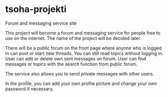 # tsoha-projekti
Forum and messaging service site

This project will become a forum and messaging service for people free to use on the internet.
The name of the project will be decided later.

There will be a public forum on the front page where anyone who is logged in can post or start new threads.
You can still read topics without logging in.
User can edit or delete own sent messages on forum.
User can find messages or topics with the search function from public forum.

The service also allows you to send private messages with other users.

In the profile, you can add your own profile picture and change your own password if necessary.
